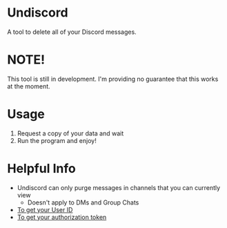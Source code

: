 # Undiscord
A tool to delete all of your Discord messages.

# NOTE!
This tool is still in development. I'm providing no guarantee that this works at the moment.

# Usage
1. Request a copy of your data and wait
2. Run the program and enjoy!

# Helpful Info
- Undiscord can only purge messages in channels that you can currently view
  - Doesn't apply to DMs and Group Chats
- [To get your User ID](https://support.discord.com/hc/en-us/articles/206346498)
- [To get your authorization token](https://discordhelp.net/discord-token)